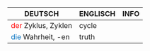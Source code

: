 | DEUTSCH                                         | ENGLISCH        | INFO |
| ----------------------------------------------- | --------------- | ---- |
| <font color="#ff0000">der</font> Zyklus, Zyklen | cycle           |      |
| <font color="#0070c0">die</font> Wahrheit, -en  | truth           |      |